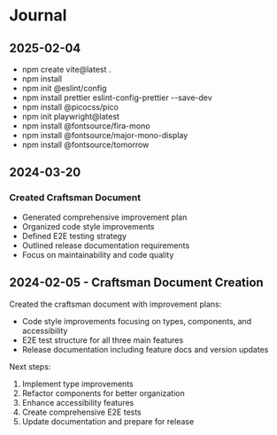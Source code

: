 # Journal

## 2025-02-04

- npm create vite@latest .
- npm install
- npm init @eslint/config
- npm install prettier eslint-config-prettier --save-dev
- npm install @picocss/pico
- npm init playwright@latest
- npm install @fontsource/fira-mono
- npm install @fontsource/major-mono-display
- npm install @fontsource/tomorrow

## 2024-03-20

### Created Craftsman Document

- Generated comprehensive improvement plan
- Organized code style improvements
- Defined E2E testing strategy
- Outlined release documentation requirements
- Focus on maintainability and code quality

## 2024-02-05 - Craftsman Document Creation

Created the craftsman document with improvement plans:

- Code style improvements focusing on types, components, and accessibility
- E2E test structure for all three main features
- Release documentation including feature docs and version updates

Next steps:

1. Implement type improvements
2. Refactor components for better organization
3. Enhance accessibility features
4. Create comprehensive E2E tests
5. Update documentation and prepare for release
